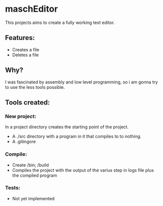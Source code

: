 # maschEditor

This projects aims to create a fully working text editor.

## Features:

- Creates a file
- Deletes a file

## Why?

I was fascinated by assembly and low level programming, so i am gonna try to use the less tools possible.

## Tools created:

### New project:

In a project directory creates the starting point of the project.

- A ./src directory with a program in it that compiles to to nothing.
- A .gitingore

### Compile:

- Create /bin; /build
- Compiles the project with the output of the varius step in logs file plus the compiled program

### Tests:

- Not yet implemented